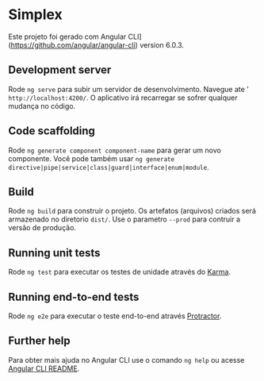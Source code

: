 # Simplex

Este projeto foi gerado com Angular CLI](https://github.com/angular/angular-cli) version 6.0.3.

## Development server

Rode `ng serve` para subir um servidor de desenvolvimento. Navegue ate ' `http://localhost:4200/`. O aplicativo irá recarregar se sofrer qualquer mudança no código.

## Code scaffolding

Rode `ng generate component component-name` para gerar um novo componente. Você pode também usar `ng generate directive|pipe|service|class|guard|interface|enum|module`.

## Build

Rode `ng build` para construir o projeto. Os artefatos (arquivos) criados será armazenado no diretorio `dist/`. Use o parametro `--prod` para contruir a versão de produção.

## Running unit tests

Rode `ng test` para executar os testes de unidade através do [Karma](https://karma-runner.github.io).

## Running end-to-end tests

Rode `ng e2e` para executar o teste end-to-end através [Protractor](http://www.protractortest.org/).

## Further help

Para obter mais ajuda no Angular CLI use o comando `ng help` ou acesse [Angular CLI README](https://github.com/angular/angular-cli/blob/master/README.md).
